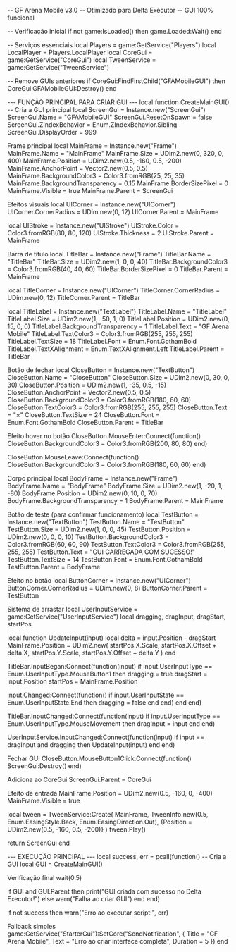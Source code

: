 -- GF Arena Mobile v3.0
-- Otimizado para Delta Executor
-- GUI 100% funcional

-- Verificação inicial
if not game:IsLoaded() then
    game.Loaded:Wait()
end

-- Serviços essenciais
local Players = game:GetService("Players")
local LocalPlayer = Players.LocalPlayer
local CoreGui = game:GetService("CoreGui")
local TweenService = game:GetService("TweenService")

-- Remove GUIs anteriores
if CoreGui:FindFirstChild("GFAMobileGUI") then
    CoreGui.GFAMobileGUI:Destroy()
end

--- FUNÇÃO PRINCIPAL PARA CRIAR GUI ---
local function CreateMainGUI()
    -- Cria a GUI principal
    local ScreenGui = Instance.new("ScreenGui")
    ScreenGui.Name = "GFAMobileGUI"
    ScreenGui.ResetOnSpawn = false
    ScreenGui.ZIndexBehavior = Enum.ZIndexBehavior.Sibling
    ScreenGui.DisplayOrder = 999
    
 Frame principal
    local MainFrame = Instance.new("Frame")
    MainFrame.Name = "MainFrame"
    MainFrame.Size = UDim2.new(0, 320, 0, 400)
    MainFrame.Position = UDim2.new(0.5, -160, 0.5, -200)
    MainFrame.AnchorPoint = Vector2.new(0.5, 0.5)
    MainFrame.BackgroundColor3 = Color3.fromRGB(25, 25, 35)
    MainFrame.BackgroundTransparency = 0.15
    MainFrame.BorderSizePixel = 0
    MainFrame.Visible = true
    MainFrame.Parent = ScreenGui

 Efeitos visuais
    local UICorner = Instance.new("UICorner")
    UICorner.CornerRadius = UDim.new(0, 12)
    UICorner.Parent = MainFrame

local UIStroke = Instance.new("UIStroke")
    UIStroke.Color = Color3.fromRGB(80, 80, 120)
    UIStroke.Thickness = 2
    UIStroke.Parent = MainFrame

 Barra de título
    local TitleBar = Instance.new("Frame")
    TitleBar.Name = "TitleBar"
    TitleBar.Size = UDim2.new(1, 0, 0, 40)
    TitleBar.BackgroundColor3 = Color3.fromRGB(40, 40, 60)
    TitleBar.BorderSizePixel = 0
    TitleBar.Parent = MainFrame

local TitleCorner = Instance.new("UICorner")
    TitleCorner.CornerRadius = UDim.new(0, 12)
    TitleCorner.Parent = TitleBar

local TitleLabel = Instance.new("TextLabel")
    TitleLabel.Name = "TitleLabel"
    TitleLabel.Size = UDim2.new(1, -50, 1, 0)
    TitleLabel.Position = UDim2.new(0, 15, 0, 0)
    TitleLabel.BackgroundTransparency = 1
    TitleLabel.Text = "GF Arena Mobile"
    TitleLabel.TextColor3 = Color3.fromRGB(255, 255, 255)
    TitleLabel.TextSize = 18
    TitleLabel.Font = Enum.Font.GothamBold
    TitleLabel.TextXAlignment = Enum.TextXAlignment.Left
    TitleLabel.Parent = TitleBar

 Botão de fechar
    local CloseButton = Instance.new("TextButton")
    CloseButton.Name = "CloseButton"
    CloseButton.Size = UDim2.new(0, 30, 0, 30)
    CloseButton.Position = UDim2.new(1, -35, 0.5, -15)
    CloseButton.AnchorPoint = Vector2.new(0.5, 0.5)
    CloseButton.BackgroundColor3 = Color3.fromRGB(180, 60, 60)
    CloseButton.TextColor3 = Color3.fromRGB(255, 255, 255)
    CloseButton.Text = "×"
    CloseButton.TextSize = 24
    CloseButton.Font = Enum.Font.GothamBold
    CloseButton.Parent = TitleBar

 Efeito hover no botão
    CloseButton.MouseEnter:Connect(function()
        CloseButton.BackgroundColor3 = Color3.fromRGB(200, 80, 80)
    end)
    
CloseButton.MouseLeave:Connect(function()
        CloseButton.BackgroundColor3 = Color3.fromRGB(180, 60, 60)
    end)

 Corpo principal
    local BodyFrame = Instance.new("Frame")
    BodyFrame.Name = "BodyFrame"
    BodyFrame.Size = UDim2.new(1, -20, 1, -80)
    BodyFrame.Position = UDim2.new(0, 10, 0, 70)
    BodyFrame.BackgroundTransparency = 1
    BodyFrame.Parent = MainFrame

 Botão de teste (para confirmar funcionamento)
    local TestButton = Instance.new("TextButton")
    TestButton.Name = "TestButton"
    TestButton.Size = UDim2.new(1, 0, 0, 45)
    TestButton.Position = UDim2.new(0, 0, 0, 10)
    TestButton.BackgroundColor3 = Color3.fromRGB(60, 60, 90)
    TestButton.TextColor3 = Color3.fromRGB(255, 255, 255)
    TestButton.Text = "GUI CARREGADA COM SUCESSO!"
    TestButton.TextSize = 14
    TestButton.Font = Enum.Font.GothamBold
    TestButton.Parent = BodyFrame

 Efeito no botão
    local ButtonCorner = Instance.new("UICorner")
    ButtonCorner.CornerRadius = UDim.new(0, 8)
    ButtonCorner.Parent = TestButton

 Sistema de arrastar
    local UserInputService = game:GetService("UserInputService")
    local dragging, dragInput, dragStart, startPos

local function UpdateInput(input)
        local delta = input.Position - dragStart
        MainFrame.Position = UDim2.new(
            startPos.X.Scale, 
            startPos.X.Offset + delta.X,
            startPos.Y.Scale, 
            startPos.Y.Offset + delta.Y
        )
    end

TitleBar.InputBegan:Connect(function(input)
        if input.UserInputType == Enum.UserInputType.MouseButton1 then
            dragging = true
            dragStart = input.Position
            startPos = MainFrame.Position
            
input.Changed:Connect(function()
                if input.UserInputState == Enum.UserInputState.End then
                    dragging = false
                end
            end)
        end
    end)

TitleBar.InputChanged:Connect(function(input)
        if input.UserInputType == Enum.UserInputType.MouseMovement then
            dragInput = input
        end
    end)

UserInputService.InputChanged:Connect(function(input)
        if input == dragInput and dragging then
            UpdateInput(input)
        end
    end)

 Fechar GUI
    CloseButton.MouseButton1Click:Connect(function()
        ScreenGui:Destroy()
    end)

 Adiciona ao CoreGui
    ScreenGui.Parent = CoreGui

 Efeito de entrada
    MainFrame.Position = UDim2.new(0.5, -160, 0, -400)
    MainFrame.Visible = true
    
local tween = TweenService:Create(
        MainFrame,
        TweenInfo.new(0.5, Enum.EasingStyle.Back, Enum.EasingDirection.Out),
        {Position = UDim2.new(0.5, -160, 0.5, -200)}
    )
    tween:Play()

 return ScreenGui
end

--- EXECUÇÃO PRINCIPAL ---
local success, err = pcall(function()
    -- Cria a GUI
    local GUI = CreateMainGUI()
    
 Verificação final
    wait(0.5)
    
if GUI and GUI.Parent then
        print("GUI criada com sucesso no Delta Executor!")
    else
        warn("Falha ao criar GUI")
    end
end)

if not success then
    warn("Erro ao executar script:", err)
    
 Fallback simples
    game:GetService("StarterGui"):SetCore("SendNotification", {
        Title = "GF Arena Mobile",
        Text = "Erro ao criar interface completa",
        Duration = 5
    })
end
